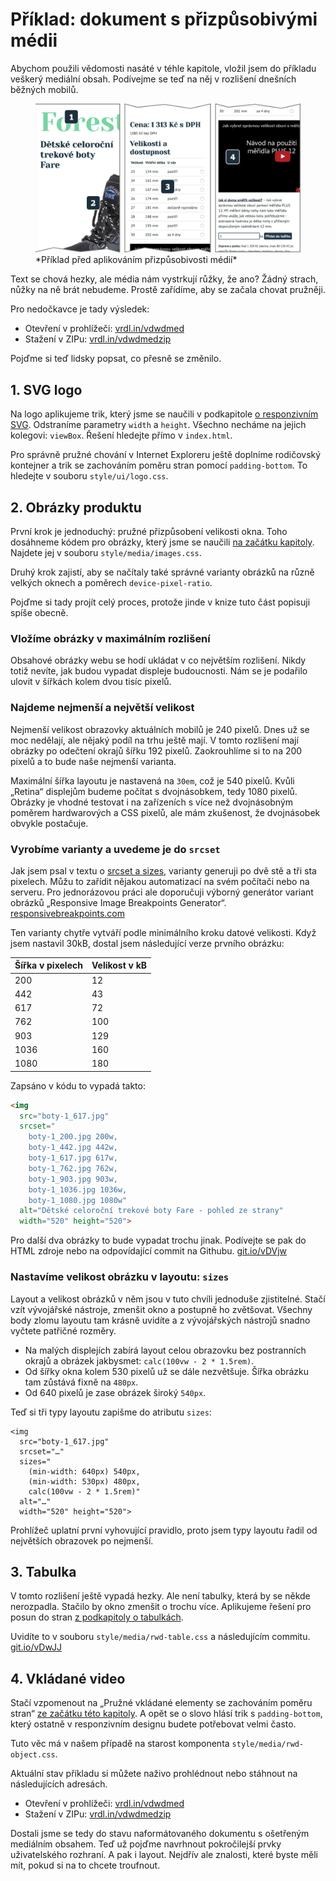 # Příklad: dokument s přizpůsobivými médii

Abychom použili vědomosti nasáté v téhle kapitole, vložil jsem do příkladu veškerý mediální obsah. Podívejme se teď na něj v rozlišení dnešních běžných mobilů. 

<figure>
<img src="../dist/images/original/vdwd/priklad-media-pred.jpg" alt="">
<figcaption markdown="1">    
*Příklad před aplikováním přizpůsobivosti médií*
</figcaption> 
</figure>

Text se chová hezky, ale média nám vystrkují růžky, že ano? Žádný strach, nůžky na ně brát nebudeme. Prostě zařídíme, aby se začala chovat pružněji.

Pro nedočkavce je tady výsledek:

- Otevření v prohlížeči: [vrdl.in/vdwdmed](https://www.vzhurudolu.cz/files/vdwd/media/)
- Stažení v ZIPu: [vrdl.in/vdwdmedzip](https://www.vzhurudolu.cz/files/vdwd/media.zip)

Pojďme si teď lidsky popsat, co přesně se změnilo.

## 1. SVG logo

Na logo aplikujeme trik, který jsme se naučili v podkapitole [o responzivním SVG](responzivni-svg.md). Odstraníme parametry `width` a `height`. Všechno necháme na jejich kolegovi: `viewBox`. Řešení  hledejte přímo v `index.html`.

Pro správně pružné chování v Internet Exploreru ještě doplníme rodičovský kontejner a trik se zachováním poměru stran pomocí `padding-bottom`. To hledejte v souboru `style/ui/logo.css`.


## 2. Obrázky produktu

První krok je jednoduchý: pružné přizpůsobení velikosti okna. Toho dosáhneme kódem pro obrázky, který jsme se naučili [na začátku kapitoly](pruzna-media.md). Najdete jej v souboru `style/media/images.css`.

Druhý krok zajistí, aby se načítaly také správné varianty obrázků na různě velkých oknech a poměrech `device-pixel-ratio`.

Pojďme si tady projít celý proces, protože jinde v knize tuto část popisuji spíše obecně.

### Vložíme obrázky v maximálním rozlišení

Obsahové obrázky webu se hodí ukládat v co největším rozlišení. Nikdy totiž nevíte, jak budou vypadat displeje budoucnosti. Nám se je podařilo ulovit v šířkách kolem dvou tisíc pixelů. 

### Najdeme nejmenší a největší velikost

Nejmenší velikost obrazovky aktuálních mobilů je 240 pixelů. Dnes už se moc nedělají, ale nějaký podíl na trhu ještě mají. V tomto rozlišení mají obrázky po odečtení okrajů šířku 192 pixelů. Zaokrouhlíme si to na 200 pixelů a to bude naše nejmenší varianta.

Maximální šířka layoutu je nastavená na `30em`, což je 540 pixelů. Kvůli „Retina“ displejům budeme počítat s dvojnásobkem, tedy 1080 pixelů. Obrázky je vhodné testovat i na zařízeních s více než dvojnásobným poměrem hardwarových a CSS pixelů, ale mám zkušenost, že dvojnásobek obvykle postačuje.

### Vyrobíme varianty a uvedeme je do `srcset`

Jak jsem psal v textu o [srcset a sizes](srcset-sizes.md), varianty generuji po dvě stě a tři sta pixelech. Můžu to zařídit nějakou automatizací na svém počítači nebo na serveru. Pro jednorázovou práci ale doporučuji výborný generátor variant obrázků „Responsive Image Breakpoints Generator“. [responsivebreakpoints.com](http://www.responsivebreakpoints.com/)

Ten varianty chytře vytváří podle minimálního kroku datové velikosti. Když jsem nastavil 30kB, dostal jsem následující verze prvního obrázku:

| Šířka v pixelech | Velikost v kB |
| ----- | -------- |
| 200 | 12 |
| 442 | 43 |
| 617 | 72 |
| 762 | 100  |
| 903 | 129  |
| 1036 | 160  |
| 1080 | 180  |

Zapsáno v kódu to vypadá takto:

```html
<img
  src="boty-1_617.jpg"
  srcset="
    boty-1_200.jpg 200w,
    boty-1_442.jpg 442w,
    boty-1_617.jpg 617w,
    boty-1_762.jpg 762w,
    boty-1_903.jpg 903w,
    boty-1_1036.jpg 1036w,
    boty-1_1080.jpg 1080w"
  alt="Dětské celoroční trekové boty Fare - pohled ze strany"
  width="520" height="520">
```

Pro další dva obrázky to bude vypadat trochu jinak. Podívejte se pak do HTML zdroje nebo na odpovídající commit na Githubu. [git.io/vDVjw](https://github.com/machal/vdwd-example/commit/e19e60989a520cca57cc94fa4c2b90886b64e01f)

### Nastavíme velikost obrázku v layoutu: `sizes`

Layout a velikost obrázků v něm jsou v tuto chvíli jednoduše zjistitelné. Stačí vzít vývojářské nástroje, zmenšit okno a postupně ho zvětšovat. Všechny body zlomu layoutu tam krásně uvidíte a z vývojářských nástrojů snadno vyčtete patřičné rozměry.

- Na malých displejích zabírá layout celou obrazovku bez postranních okrajů a obrázek jakbysmet: `calc(100vw - 2 * 1.5rem)`.
- Od šířky okna kolem 530 pixelů už se dále nezvětšuje. Šířka obrázku tam zůstává fixně na `480px`.
- Od 640 pixelů je zase obrázek široký `540px`.

Teď si tři typy layoutu zapišme do atributu `sizes`:

```img
<img
  src="boty-1_617.jpg"
  srcset="…"
  sizes="
    (min-width: 640px) 540px,
    (min-width: 530px) 480px,
    calc(100vw - 2 * 1.5rem)"
  alt="…"
  width="520" height="520">
```

Prohlížeč uplatní první vyhovující pravidlo, proto jsem typy layoutu řadil od největších obrazovek po nejmenší.


## 3. Tabulka

V tomto rozlišení ještě vypadá hezky. Ale není tabulky, která by se někde nerozpadla. Stačilo by okno zmenšit o trochu více. Aplikujeme řešení pro posun do stran [z podkapitoly o tabulkách](responzivni-tabulky.md).

Uvidíte to v souboru `style/media/rwd-table.css` a následujícím commitu. [git.io/vDwJJ](https://github.com/machal/vdwd-example/commit/3d629607da1bedc9e9a8d9750d31c6527924ba79)


## 4. Vkládané video

Stačí vzpomenout na „Pružné vkládané elementy se zachováním poměru stran“ [ze začátku této kapitoly](pruzna-media.md). A opět se o slovo hlásí trik s `padding-bottom`, který ostatně v responzivním designu budete potřebovat velmi často.

Tuto věc má v našem případě na starost komponenta `style/media/rwd-object.css`.

Aktuální stav příkladu si můžete naživo prohlédnout nebo stáhnout na následujících adresách.

- Otevření v prohlížeči: [vrdl.in/vdwdmed](https://www.vzhurudolu.cz/files/vdwd/media/)
- Stažení v ZIPu: [vrdl.in/vdwdmedzip](https://www.vzhurudolu.cz/files/vdwd/media.zip)

Dostali jsme se tedy do stavu naformátovaného dokumentu s ošetřeným mediálním obsahem. Teď už pojďme navrhnout pokročilejší prvky uživatelského rozhraní. A pak i layout. Nejdřív ale znalosti, které byste měli mít, pokud si na to chcete troufnout.
